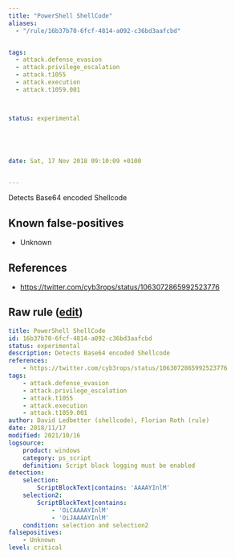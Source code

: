 ```yaml
---
title: "PowerShell ShellCode"
aliases:
  - "/rule/16b37b70-6fcf-4814-a092-c36bd3aafcbd"


tags:
  - attack.defense_evasion
  - attack.privilege_escalation
  - attack.t1055
  - attack.execution
  - attack.t1059.001



status: experimental





date: Sat, 17 Nov 2018 09:10:09 +0100


---
```


Detects Base64 encoded Shellcode

<!--more-->


## Known false-positives

* Unknown



## References

* https://twitter.com/cyb3rops/status/1063072865992523776


## Raw rule ([edit](https://github.com/SigmaHQ/sigma/edit/master/rules/windows/powershell/powershell_script/posh_ps_shellcode_b64.yml))
```yaml
title: PowerShell ShellCode
id: 16b37b70-6fcf-4814-a092-c36bd3aafcbd
status: experimental
description: Detects Base64 encoded Shellcode
references:
    - https://twitter.com/cyb3rops/status/1063072865992523776
tags:
    - attack.defense_evasion
    - attack.privilege_escalation
    - attack.t1055
    - attack.execution
    - attack.t1059.001
author: David Ledbetter (shellcode), Florian Roth (rule)
date: 2018/11/17
modified: 2021/10/16
logsource:
    product: windows
    category: ps_script
    definition: Script block logging must be enabled
detection:
    selection:
        ScriptBlockText|contains: 'AAAAYInlM'
    selection2:
        ScriptBlockText|contains:
            - 'OiCAAAAYInlM'
            - 'OiJAAAAYInlM'
    condition: selection and selection2
falsepositives:
    - Unknown
level: critical

```
